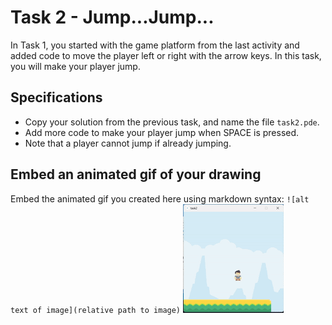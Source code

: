 # Task 2 - Jump...Jump...

In Task 1, you started with the game platform from the last activity and added code to move the player left or right with the arrow keys.
In this task, you will make your player jump.

## Specifications

- Copy your solution from the previous task, and name the file `task2.pde`.
- Add more code to make your player jump when SPACE is pressed. 
- Note that a player cannot jump if already jumping.

## Embed an animated gif of your drawing

Embed the animated gif you created here using markdown syntax: `![alt text of image](relative path to image)`
![task2](task2.gif)
